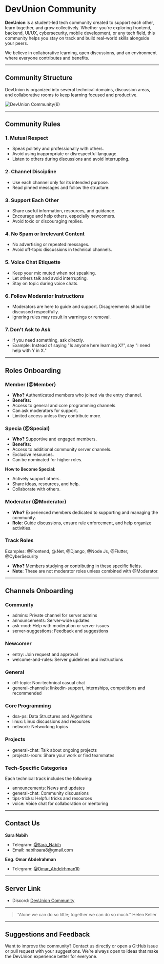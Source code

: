 # DevUnion Community

**DevUnion** is a student-led tech community created to support each other, learn together, and grow collectively.
Whether you're exploring frontend, backend, UI/UX, cybersecurity, mobile development, or any tech field, this community helps you stay on track and build real-world skills alongside your peers.

We believe in collaborative learning, open discussions, and an environment where everyone contributes and benefits.

---

## Community Structure

DevUnion is organized into several technical domains, discussion areas, and collaborative rooms to keep learning focused and productive.

![DevUnion Community(6)](https://github.com/user-attachments/assets/573790c4-3947-4643-a695-2d7963af75de)

---

## Community Rules

### 1. Mutual Respect

 - Speak politely and professionally with others.
 - Avoid using inappropriate or disrespectful language.
 - Listen to others during discussions and avoid interrupting.

### 2. Channel Discipline

 - Use each channel only for its intended purpose.
 - Read pinned messages and follow the structure.

### 3. Support Each Other

  - Share useful information, resources, and guidance.
  - Encourage and help others, especially newcomers.
  - Avoid toxic or discouraging replies.

### 4. No Spam or Irrelevant Content

 - No advertising or repeated messages.
 - Avoid off-topic discussions in technical channels.

### 5. Voice Chat Etiquette

 - Keep your mic muted when not speaking.
 - Let others talk and avoid interrupting.
 - Stay on topic during voice chats.

### 6. Follow Moderator Instructions

 - Moderators are here to guide and support. Disagreements should be discussed respectfully.
 - Ignoring rules may result in warnings or removal.

### 7. Don't Ask to Ask

 - If you need something, ask directly.
 - Example: Instead of saying "Is anyone here learning X?", say "I need help with Y in X."

---

## Roles Onboarding

### Member (@Member)

 - **Who?** Authenticated members who joined via the entry channel.
 - **Benefits:**
 - Access to general and core programming channels.
 - Can ask moderators for support.
 - Limited access unless they contribute more.

### Specia (@Special)

 - **Who?** Supportive and engaged members.
 - **Benefits:**
 - Access to additional community server channels.
 - Exclusive resources.
 - Can be nominated for higher roles.

**How to Become Special:**
 - Actively support others.
 - Share ideas, resources, and help.
 - Collaborate with others.

### Moderator (@Moderator)

 - **Who?** Experienced members dedicated to supporting and managing the community.
 - **Role:** Guide discussions, ensure rule enforcement, and help organize activities.

### Track Roles

Examples: @Frontend, @.Net, @Django, @Node Js, @Flutter, @CyberSecurity
 - **Who?** Members studying or contributing in these specific fields.
 - **Note:** These are not moderator roles unless combined with @Moderator.

---

## Channels Onboarding

### Community

* admins: Private channel for server admins
* announcements: Server-wide updates
* ask-mod: Help with moderation or server issues
* server-suggestions: Feedback and suggestions

### Newcomer

* entry: Join request and approval
* welcome-and-rules: Server guidelines and instructions

### General

* off-topic: Non-technical casual chat
* general-channels: linkedin-support, internships, competitions and recommended
 
### Core Programming

* dsa-ps: Data Structures and Algorithms
* linux: Linux discussions and resources
* network: Networking topics

### Projects

* general-chat: Talk about ongoing projects
* projects-room: Share your work or find teammates

### Tech-Specific Categories

Each technical track includes the following:

* announcements: News and updates
* general-chat: Community discussions
* tips-tricks: Helpful tricks and resources
* voice: Voice chat for collaboration or mentoring

---

## Contact Us

**Sara Nabih**
  - Telegram: [@Sara\_Nabih](https://t.me/Sara_Nabih)
  - Email: [nabihsara8@gmail.com](mailto:nabihsara8@gmail.com)

**Eng. Omar Abdelrahman**
  - Telegram: [@Omar\_Abdelrhman10](https://t.me/Omar_Abdelrhman10)

---

## Server Link
 - Discord: [DevUnion Community](https://discord.gg/PfM9jHeb)
   
---

> "Alone we can do so little; together we can do so much." Helen Keller

---

## Suggestions and Feedback

Want to improve the community?
Contact us directly or open a GitHub issue or pull request with your suggestions.
We’re always open to ideas that make the DevUnion experience better for everyone.
